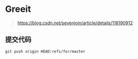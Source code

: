 # Greeit

> https://blog.csdn.net/sevenjoin/article/details/118190912


## 提交代码

`git push origin HEAD:refs/for/master`
